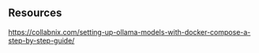##

## Resources
https://collabnix.com/setting-up-ollama-models-with-docker-compose-a-step-by-step-guide/
